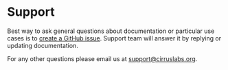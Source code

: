 # Support

Best way to ask general questions about documentation or particular use cases is to [create a GitHub issue](https://github.com/cirruslabs/cirrus-ci-com/issues/new).
Support team will answer it by replying or updating documentation.

For any other questions please email us at [support@cirruslabs.org](mailto:support+ci@cirruslabs.org).
